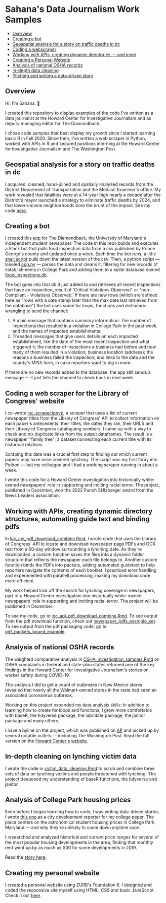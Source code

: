 # Sahana's Data Journalism Work Samples

* [Overview](https://github.com/sahanasjay/data_journalism_portfolio#overview)
* [Creating a bot](https://github.com/sahanasjay/data_journalism_portfolio#creating-a-bot)
* [Geospatial analysis for a story on traffic deaths in dc](https://github.com/sahanasjay/data_journalism_portfolio#geospatial-analysis-for-a-story-on-traffic-deaths-in-dc)
* [Coding a webscraper](https://github.com/sahanasjay/data_journalism_portfolio#coding-a-web-scraper-for-the-library-of-congress-website)
* [Working with APIs, creating dynamic directories — and more](https://github.com/sahanasjay/data_journalism_portfolio#working-with-apis-creating-dynamic-directory-structures-automating-guide-text-and-binding-pdfs)
* [Creating a Personal Website](https://github.com/sahanasjay/data_journalism_portfolio/blob/main/README.md#creating-my-personal-website)
* [Analysis of national OSHA records](https://github.com/sahanasjay/data_journalism_portfolio#analysis-of-national-osha-records)
* [In-depth data cleaning](https://github.com/sahanasjay/data_journalism_portfolio#in-depth-cleaning-on-lynching-victim-data)
* [Pitching and writing a data-driven story](https://github.com/sahanasjay/data_journalism_portfolio#analysis-of-college-park-housing-prices)


## Overview

Hi, I'm Sahana. 👋

I created this repository to display examples of the code I've written as a data journalist at the Howard Center for Investigative Journalism and as deputy managing editor for The Diamondback.

I chose code samples that best display my growth since I started learning basic R in Fall 2020. Since then, I've written a web scraper in Python, worked with APIs in R and secured positions interning at the Howard Center for Investigative Journalism and The Washington Post.

## Geospatial analysis for a story on traffic deaths in dc

I acquired, cleaned, hand-joined and spatially analyzed records from the District Department of Transportation and the Medical Examiner's office. My work revealed that fatalities were at a 14-year high nearly a decade after the District's mayor launched a strategy to eliminate traffic deaths by 2024, and that lower-income neighborhoods bore the brunt of the impact. See my code [here](https://sahanasjay.github.io/portfolio/final_rmd_example.html).

## Creating a bot

I created this [app](https://github.com/sahanasjay/food-inspections-bot) for The Diamondback, the University of Maryland's independent student newspaper. The code in this repo builds and executes a Slack bot that pulls food inspection data from a csv published by Prince George's county and updated once a week. Each time the bot runs, a little [shell script](https://github.com/sahanasjay/food-inspections-bot/blob/main/app.sh) pulls down the latest version of the csv. Then, a python script — labeled [app.py](https://github.com/sahanasjay/food-inspections-bot/blob/main/app.py) — parses the data and cleans it, filtering for new records of establishments in College Park and adding them to a sqlite database named [food_inspections.db](https://github.com/sahanasjay/food-inspections-bot/blob/main/food_inspections.db).  

The bot goes into that db it just added to and retrieves all recent inspections that have an inspection_result of 'Critical Violations Observed" or "non-Compliant - Violations Observed.' If there are new rows (which are defined here as "rows with a date stamp later than the max date last retrieved from the database") the bot uses some for loops, functions and dictionary-wrangling to send the channel:  

1. A main message that contains summary information: The number of inspections that resulted in a violation in College Park in the past week, and the names of impacted establishments.  
2. Threaded messages that give users details on each impacted establishment, like the date of the most recent inspection and what triggered it; the number of inspections a business had before and how many of them resulted in a violation; business location (address); the reasons a business failed the inspection; and links to the data and the county's MPIA form, in case reporters want to dig in more.

If there are no new records added to the database, the app still sends a message — it just tells the channel to check back in next week.


## Coding a web scraper for the Library of Congress' website

I co-wrote [loc_scraper.ipnyb](https://github.com/sahanasjay/data_journalism_portfolio/blob/main/loc_webscraper/loc_scraper.ipynb), a scraper that uses a list of current newspaper titles from the Library of Congress' API to collect information on each paper's antecedents: their titles, the dates they ran, their URLS and their Library of Congress cataloguing numbers. I came up with a way to check and nix duplicate links from the output dataframes. The result is a newspaper "family tree"; a dataset connecting each current title with its historical relatives.  

Scraping this data was a crucial first step to finding out which current papers may have once covered lynching. The script was my first foray into Python — but my colleague and I had a working scraper running in about a week.

I wrote this code for a Howard Center investigation into historically white-owned newspapers’ role in supporting and inciting racial terror. The project, published in December, won the 2022 Punch SUlzberger award from the News Leaders association.

## Working with APIs, creating dynamic directory structures, automating guide text and binding pdfs

In [loc_api_pdf_download_combine.Rmd](https://github.com/sahanasjay/data_journalism_portfolio/blob/main/loc_api_pdf_download_combine/loc_pdf_download_and_package.Rmd), I wrote code that uses the Library of Congress' API to locate and download newspaper page PDFs and OCR text from a 60-day window surrounding a lynching date. As they're downloaded, a custom function saves the files into a dynamic folder structure that reflects the newspaper each file belongs to. Another custom function binds the PDFs into packets, adding automated guidetext to help reporters navigate the contents of each booklet. I practiced error handling and experimented with parallell processing, making my download code more efficient.

My work helped kick off the search for lynching coverage in newspapers, part of a Howard Center investigation into historically white-owned newspapers’ role in supporting and inciting racial terror. The project will be published in December.

To see my code, go to [loc_api_pdf_download_combine.Rmd](https://github.com/sahanasjay/data_journalism_portfolio/blob/main/loc_api_pdf_download_combine/loc_pdf_download_and_package.Rmd). To see output from the pdf download function, check out [newspaper_pdfs_example_set](https://github.com/sahanasjay/data_journalism_portfolio/tree/main/loc_api_pdf_download_combine/newspaper_pdfs_example_set). To see output from the pdf packaging code, go to [pdf_packets_bound_example](https://github.com/sahanasjay/data_journalism_portfolio/tree/main/loc_api_pdf_download_combine/pdf_packets_bound_example/current_title_Daily%20herald/victim_1936-08-14).


## Analysis of national OSHA records

The weighted comparative analysis in [OSHA_investigation_samples.Rmd](https://github.com/sahanasjay/data_journalism_portfolio/blob/main/OSHA_investigation_examples/OSHA_investigation_samples.Rmd) on OSHA complaints in federal and state-plan states returned one of the key findings in the Howard Center for Investigative Journalism's stories on worker safety during COVID-19.

The analysis I did to get a count of outbreaks in New Mexico stores revealed that nearly all the Walmart-owned stores in the state had seen an associated coronavirus outbreak.

Working on this project expanded my data analysis skills: In addition to learning how to create for loops and functions, I grew more comfortable with baseR, the tidyverse package, the lubridate package, the janitor package and many others.

I have a byline on the project, which was published on [AP](https://apnews.com/article/coronavirus-pandemic-health-business-caf5e31d883a18deae6cd367a5ee8978) and picked up by several notable outlets — including The Washington Post. Read the full version on the [Howard Center's website](https://cnsmaryland.org/2021/05/12/as-walmart-sales-soared-workers-got-scant-covid-19-protection-from-osha/).

## In-depth cleaning on lynching victim data

I wrote the code in [victim_data_cleaning.Rmd](https://github.com/sahanasjay/data_journalism_portfolio/blob/main/victim_data_cleaning/victims_data_cleaning.Rmd) to scrub and combine three sets of data on lynching victims and people threatened with lynching. The project deepened my understanding of baseR functions, the tidyverse and janitor.

## Analysis of College Park housing prices  

Even before I began learning how to code, I was writing data-driven stories. I wrote [this one](https://dbknews.com/2019/12/29/umd-college-park-student-housing-rent-prices-expensive-vacancy-commons-varsity-view/) as a city development reporter for my college paper. The piece centers on the astronomical student housing prices in College Park, Maryland — and why they're unlikely to come down anytime soon.

I researched and analyzed historical and current price ranges for several of the most popular housing developments in the area, finding that monthly rent went up by as much as $30 for some developments in 2019.

Read the [story here](https://dbknews.com/2019/12/29/umd-college-park-student-housing-rent-prices-expensive-vacancy-commons-varsity-view/).

## Creating my personal website

I created a personal website using ZURB's Foundation 6. I designed and coded the responsive site myself using HTML, CSS and basic JavaScript. Check it out [here](https://sahanasjay.github.io).
